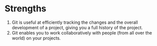# Strengths
1. Git is useful at efficiently tracking the changes and the overall development of a project, giving you a full history of the project.
2. Git enables you to work collaboratively with people (from all over the world) on your projects.